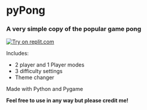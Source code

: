 # pyPong

### A very simple copy of the popular game pong
[![Try on replit.com](https://repl-badge.jajoosam.repl.co/try.png)](https://repl.it/@glench/Python-Play-sample-game)

Includes:
- 2 player and 1 Player modes
- 3 difficulty settings
- Theme changer

Made with Python and Pygame

**Feel free to use in any way but please credit me!**
